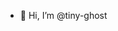 - 👋 Hi, I’m @tiny-ghost

<!---
tiny-ghost/tiny-ghost is a ✨ special ✨ repository because its `README.md` (this file) appears on your GitHub profile.
You can click the Preview link to take a look at your changes.
--->
